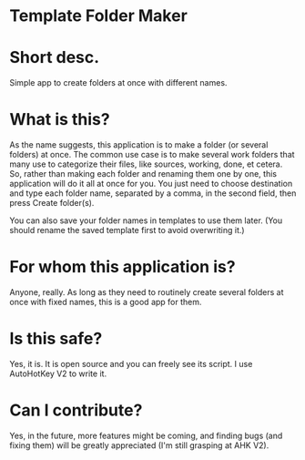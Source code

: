 # Template Folder Maker

# Short desc.

Simple app to create folders at once with different names.

# What is this?

As the name suggests, this application is to make a folder (or several folders) at once. The common use case is to make several work folders that many use to categorize their files, like sources, working, done, et cetera. So, rather than making each folder and renaming them one by one, this application will do it all at once for you. You just need to choose destination and type each folder name, separated by a comma, in the second field, then press Create folder(s).

You can also save your folder names in templates to use them later. (You should rename the saved template first to avoid overwriting it.)

# For whom this application is?

Anyone, really. As long as they need to routinely create several folders at once with fixed names, this is a good app for them.

# Is this safe?

Yes, it is. It is open source and you can freely see its script. I use AutoHotKey V2 to write it.

# Can I contribute?

Yes, in the future, more features might be coming, and finding bugs (and fixing them) will be greatly appreciated (I'm still grasping at AHK V2).
